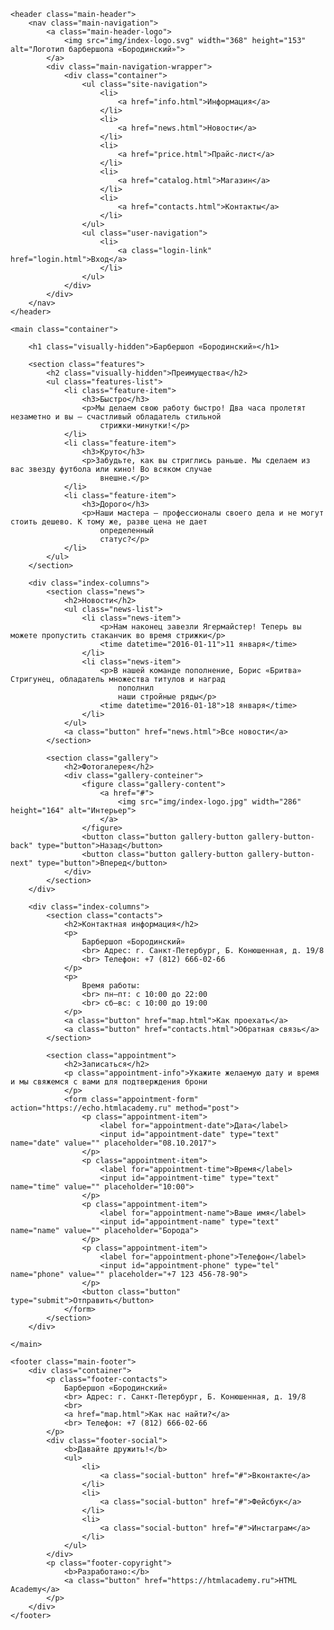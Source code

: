 <!DOCTYPE html>
<html lang="ru">

<head>
    <meta charset="UTF-8">
    <title>Барбершоп «Бородинский»</title>
    <link href="https://fonts.googleapis.com/css?family=PT+Sans+Narrow:400,700&amp;subset=latin,cyrillic"
        rel="stylesheet">
    <link href="css/normalize.css" rel="stylesheet">
    <link href="style.css" rel="stylesheet">
</head>

<body>

    <header class="main-header">
        <nav class="main-navigation">
            <a class="main-header-logo">
                <img src="img/index-logo.svg" width="368" height="153" alt="Логотип барбершопа «Бородинский»">
            </a>
            <div class="main-navigation-wrapper">
                <div class="container">
                    <ul class="site-navigation">
                        <li>
                            <a href="info.html">Информация</a>
                        </li>
                        <li>
                            <a href="news.html">Новости</a>
                        </li>
                        <li>
                            <a href="price.html">Прайс-лист</a>
                        </li>
                        <li>
                            <a href="catalog.html">Магазин</a>
                        </li>
                        <li>
                            <a href="contacts.html">Контакты</a>
                        </li>
                    </ul>
                    <ul class="user-navigation">
                        <li>
                            <a class="login-link" href="login.html">Вход</a>
                        </li>
                    </ul>
                </div>
            </div>
        </nav>
    </header>

    <main class="container">

        <h1 class="visually-hidden">Барбершоп «Бородинский»</h1>

        <section class="features">
            <h2 class="visually-hidden">Преимущества</h2>
            <ul class="features-list">
                <li class="feature-item">
                    <h3>Быстро</h3>
                    <p>Мы делаем свою работу быстро! Два часа пролетят незаметно и вы — счастливый обладатель стильной
                        стрижки-минутки!</p>
                </li>
                <li class="feature-item">
                    <h3>Круто</h3>
                    <p>Забудьте, как вы стриглись раньше. Мы сделаем из вас звезду футбола или кино! Во всяком случае
                        внешне.</p>
                </li>
                <li class="feature-item">
                    <h3>Дорого</h3>
                    <p>Наши мастера — профессионалы своего дела и не могут стоить дешево. К тому же, разве цена не дает
                        определенный
                        статус?</p>
                </li>
            </ul>
        </section>

        <div class="index-columns">
            <section class="news">
                <h2>Новости</h2>
                <ul class="news-list">
                    <li class="news-item">
                        <p>Нам наконец завезли Ягермайстер! Теперь вы можете пропустить стаканчик во время стрижки</p>
                        <time datetime="2016-01-11">11 января</time>
                    </li>
                    <li class="news-item">
                        <p>В нашей команде пополнение, Борис «Бритва» Стригунец, обладатель множества титулов и наград
                            пополнил
                            наши стройные ряды</p>
                        <time datetime="2016-01-18">18 января</time>
                    </li>
                </ul>
                <a class="button" href="news.html">Все новости</a>
            </section>

            <section class="gallery">
                <h2>Фотогалерея</h2>
                <div class="gallery-conteiner">
                    <figure class="gallery-content">
                        <a href="#">
                            <img src="img/index-logo.jpg" width="286" height="164" alt="Интерьер">
                        </a>
                    </figure>
                    <button class="button gallery-button gallery-button-back" type="button">Назад</button>
                    <button class="button gallery-button gallery-button-next" type="button">Вперед</button>
                </div>
            </section>
        </div>

        <div class="index-columns">
            <section class="contacts">
                <h2>Контактная информация</h2>
                <p>
                    Барбершоп «Бородинский»
                    <br> Адрес: г. Санкт-Петербург, Б. Конюшенная, д. 19/8
                    <br> Телефон: +7 (812) 666-02-66
                </p>
                <p>
                    Время работы:
                    <br> пн—пт: с 10:00 до 22:00
                    <br> сб—вс: с 10:00 до 19:00
                </p>
                <a class="button" href="map.html">Как проехать</a>
                <a class="button" href="contacts.html">Обратная связь</a>
            </section>

            <section class="appointment">
                <h2>Записаться</h2>
                <p class="appointment-info">Укажите желаемую дату и время и мы свяжемся с вами для подтверждения брони
                </p>
                <form class="appointment-form" action="https://echo.htmlacademy.ru" method="post">
                    <p class="appointment-item">
                        <label for="appointment-date">Дата</label>
                        <input id="appointment-date" type="text" name="date" value="" placeholder="08.10.2017">
                    </p>
                    <p class="appointment-item">
                        <label for="appointment-time">Время</label>
                        <input id="appointment-time" type="text" name="time" value="" placeholder="10:00">
                    </p>
                    <p class="appointment-item">
                        <label for="appointment-name">Ваше имя</label>
                        <input id="appointment-name" type="text" name="name" value="" placeholder="Борода">
                    </p>
                    <p class="appointment-item">
                        <label for="appointment-phone">Телефон</label>
                        <input id="appointment-phone" type="tel" name="phone" value="" placeholder="+7 123 456-78-90">
                    </p>
                    <button class="button" type="submit">Отправить</button>
                </form>
            </section>
        </div>

    </main>

    <footer class="main-footer">
        <div class="container">
            <p class="footer-contacts">
                Барбершоп «Бородинский»
                <br> Адрес: г. Санкт-Петербург, Б. Конюшенная, д. 19/8
                <br>
                <a href="map.html">Как нас найти?</a>
                <br> Телефон: +7 (812) 666-02-66
            </p>
            <div class="footer-social">
                <b>Давайте дружить!</b>
                <ul>
                    <li>
                        <a class="social-button" href="#">Вконтакте</a>
                    </li>
                    <li>
                        <a class="social-button" href="#">Фейсбук</a>
                    </li>
                    <li>
                        <a class="social-button" href="#">Инстаграм</a>
                    </li>
                </ul>
            </div>
            <p class="footer-copyright">
                <b>Разработано:</b>
                <a class="button" href="https://htmlacademy.ru">HTML Academy</a>
            </p>
        </div>
    </footer>

</body>

</html>
